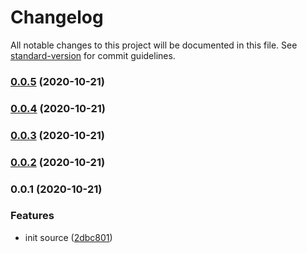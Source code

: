 # Changelog

All notable changes to this project will be documented in this file. See [standard-version](https://github.com/conventional-changelog/standard-version) for commit guidelines.

### [0.0.5](https://github.com/organization-name/test/compare/v0.0.4...v0.0.5) (2020-10-21)

### [0.0.4](https://github.com/organization-name/test/compare/v0.0.3...v0.0.4) (2020-10-21)

### [0.0.3](https://github.com/organization-name/test/compare/v0.0.2...v0.0.3) (2020-10-21)

### [0.0.2](https://github.com/organization-name/test/compare/v0.0.1...v0.0.2) (2020-10-21)

### 0.0.1 (2020-10-21)


### Features

* init source ([2dbc801](https://github.com/organization-name/test/commit/2dbc8013e1df085bbf77c10a3b96a124e25c8283))
